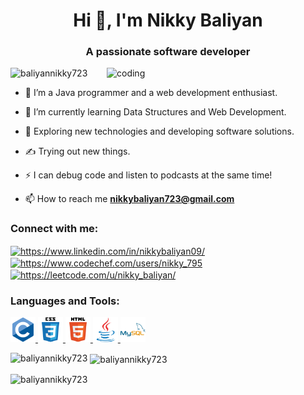 <h1 align="center">Hi 👋, I'm Nikky Baliyan</h1>
<h3 align="center">A passionate software developer</h3>

<img align="right" alt="coding" width="350" src="https://i.pinimg.com/originals/79/9e/0d/799e0d7779f6ea6c3a89885ff60c55af.gif">

<p align="left"> <img src="https://komarev.com/ghpvc/?username=baliyannikky723&label=Profile%20views&color=0e75b6&style=flat" alt="baliyannikky723" /> </p>


- 🔭 I’m a Java programmer and a web development enthusiast.

- 🌱 I’m currently learning Data Structures and Web Development.

- 🤔 Exploring new technologies and developing software solutions.

- ✍ Trying out new things.

- ⚡ I can debug code and listen to podcasts at the same time!

- 📫 How to reach me **nikkybaliyan723@gmail.com**


<h3 align="left">Connect with me:</h3>
<p align="left">
<a href="https://linkedin.com/in/https://www.linkedin.com/in/nikkybaliyan09/" target="blank"><img align="center" src="https://raw.githubusercontent.com/rahuldkjain/github-profile-readme-generator/master/src/images/icons/Social/linked-in-alt.svg" alt="https://www.linkedin.com/in/nikkybaliyan09/" height="30" width="40" /></a>
<a href="https://www.codechef.com/users/https://www.codechef.com/users/nikky_795" target="blank"><img align="center" src="https://cdn.jsdelivr.net/npm/simple-icons@3.1.0/icons/codechef.svg" alt="https://www.codechef.com/users/nikky_795" height="30" width="40" /></a>
<a href="https://www.leetcode.com/https://leetcode.com/u/nikky_baliyan/" target="blank"><img align="center" src="https://raw.githubusercontent.com/rahuldkjain/github-profile-readme-generator/master/src/images/icons/Social/leet-code.svg" alt="https://leetcode.com/u/nikky_baliyan/" height="30" width="40" /></a>
</p>

<h3 align="left">Languages and Tools:</h3>
<p align="left"> <a href="https://www.cprogramming.com/" target="_blank" rel="noreferrer"> <img src="https://raw.githubusercontent.com/devicons/devicon/master/icons/c/c-original.svg" alt="c" width="40" height="40"/> </a> <a href="https://www.w3schools.com/css/" target="_blank" rel="noreferrer"> <img src="https://raw.githubusercontent.com/devicons/devicon/master/icons/css3/css3-original-wordmark.svg" alt="css3" width="40" height="40"/> </a> <a href="https://www.w3.org/html/" target="_blank" rel="noreferrer"> <img src="https://raw.githubusercontent.com/devicons/devicon/master/icons/html5/html5-original-wordmark.svg" alt="html5" width="40" height="40"/> </a> <a href="https://www.java.com" target="_blank" rel="noreferrer"> <img src="https://raw.githubusercontent.com/devicons/devicon/master/icons/java/java-original.svg" alt="java" width="40" height="40"/> </a> <a href="https://www.mysql.com/" target="_blank" rel="noreferrer"> <img src="https://raw.githubusercontent.com/devicons/devicon/master/icons/mysql/mysql-original-wordmark.svg" alt="mysql" width="40" height="40"/> </a> </p>

<p><img align="left" src="https://github-readme-stats.vercel.app/api/top-langs?username=baliyannikky723&show_icons=true&locale=en&layout=compact" alt="baliyannikky723" /></p>

<p>&nbsp;<img align="center" src="https://github-readme-stats.vercel.app/api?username=baliyannikky723&show_icons=true&locale=en" alt="baliyannikky723" /></p>

<p><img align="center" src="https://github-readme-streak-stats.herokuapp.com/?user=baliyannikky723&" alt="baliyannikky723" /></p>

